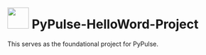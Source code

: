 # <img src="https://github.com/zabbix-byte/PyPulse/blob/main/logo.png" height="48px"></img> PyPulse-HelloWord-Project
This serves as the foundational project for PyPulse.
